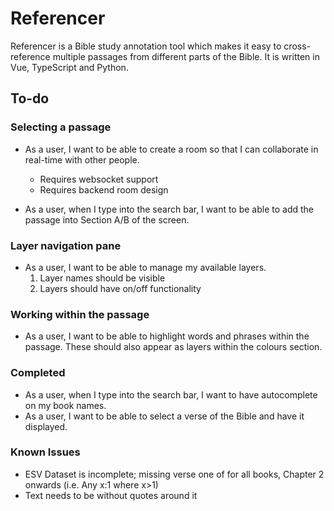 # Referencer

Referencer is a Bible study annotation tool which makes it easy to cross-reference multiple passages from different parts of the Bible. It is written in Vue, TypeScript and Python.

## To-do

### Selecting a passage

- As a user, I want to be able to create a room so that I can collaborate in real-time with other people.

  - Requires websocket support
  - Requires backend room design

- As a user, when I type into the search bar, I want to be able to add the passage into Section A/B of the screen.

### Layer navigation pane

- As a user, I want to be able to manage my available layers.
  1. Layer names should be visible
  2. Layers should have on/off functionality

### Working within the passage

- As a user, I want to be able to highlight words and phrases within the passage. These should also appear as layers within the colours section.

### Completed

- As a user, when I type into the search bar, I want to have autocomplete on my book names.
- As a user, I want to be able to select a verse of the Bible and have it displayed.

### Known Issues

- ESV Dataset is incomplete; missing verse one of for all books, Chapter 2 onwards (i.e. Any x:1 where x>1)
- Text needs to be without quotes around it
